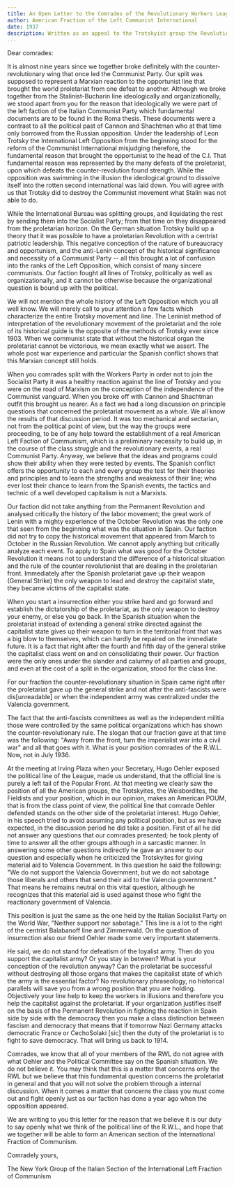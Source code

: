 ```yaml
---
title: An Open Letter to the Comrades of the Revolutionary Workers League
author: American Fraction of the Left Communist International
date: 1937
description: Written as an appeal to the Trotskyist group the Revolutionary Workers League, who published the letter, along with a fairly standard Trotskyist response, in the October 1937 issue of their publication 'The Fourth International.' Some typos have been fixed but a scan of this issue that can be found at <https://archive.org/details/LCIvsRWL> shows that the remaining errors below were present in the original text
...
```


Dear comrades:

It is almost nine years since we together broke definitely with the counter-revolutionary wing that once led the Communist Party. Our split was supposed to represent a Marxian reaction to the opportunist line that brought the world proletariat from one defeat to another. Although we broke together from the Stalinist-Bucharin line ideologically and organizationally, we stood apart from you for the reason that ideologically we were part of the left faction of the Italian Communist Party which fundamental documents are to be found in the Roma thesis. These documents were a contrast to all the political past of Cannon and Shachtman who at that time only borrowed from the Russian opposition. Under the leadership of Leon Trotsky the International Left Opposition from the beginning stood for the reform of the Communist International misjudging therefore, the fundamental reason that brought the opportunist to the head of the C.I. That fundamental reason was represented by the many defeats of the proletariat, upon which defeats the counter-revolution found strength. While the opposition was swimming in the illusion the ideological ground to dissolve itself into the rotten second international was laid down. You will agree with us that Trotsky did to destroy the Communist movement what Stalin was not able to do.

While the International Bureau was splitting groups, and liquidating the rest by sending them into the Socialist Party; from that time on they disappeared from the proletarian horizon. On the German situation Trotsky build up a theory that it was possible to have a proletarian Revolution with a centrist patriotic leadership. This negative conception of the nature of bureaucracy and opportunism, and the anti-Lenin concept of the historical significance and necessity of a Communist Party -- all this brought a lot of confusion into the ranks of the Left Opposition, which consist of many sincere communists. Our faction fought all lines of Trotsky, politically as well as organizationally, and it cannot be otherwise because the organizational question is bound up with the political.

We will not mention the whole history of the Left Opposition which you all well know. We will merely call to your attention a few facts which characterize the entire Trotsky movement and line. The Leninist method of interpretation of the revolutionary movement of the proletariat and the role of its historical guide is the opposite of the methods of Trotsky ever since 1903. When we communist state that without the historical organ the proletariat cannot be victorious, we mean exactly what we assert. The whole post war experience and particular the Spanish conflict shows that this Marxian concept still holds.

When you comrades split with the Workers Party in order not to join the Socialist Party it was a healthy reaction against the line of Trotsky and you were on the road of Marxism on the conception of the independence of the Communist vanguard. When you broke off with Cannon and Shachtman outfit this brought us nearer. As a fact we had a long discussion on principle questions that concerned the proletariat movement as a whole. We all know the results of that discussion period. It was too mechanical and sectarian, not from the political point of view, but the way the groups were proceeding, to be of any help toward the establishment of a real American Left Faction of Communism, which is a preliminary necessity to build up, in the course of the class struggle and the revolutionary events, a real Communist Party. Anyway, we believe that the ideas and programs could show their ability when they were tested by events. The Spanish conflict offers the opportunity to each and every group the test for their theories and principles and to learn the strengths and weakness of their line; who ever lost their chance to learn from the Spanish events, the tactics and technic of a well developed capitalism is not a Marxists.

Our faction did not take anything from the Permanent Revolution and analysed critically the history of the labor movement; the great work of Lenin with a mighty experience of the October Revolution was the only one that seen from the beginning what was the situation in Spain. Our faction did not try to copy the historical movement that appeared from March to October in the Russian Revolution. We cannot apply anything but critically analyze each event. To apply to Spain what was good for the October Revolution it means not to understand the difference of a historical situation and the rule of the counter revolutionist that are dealing in the proletarian front. Immediately after the Spanish proletariat gave up their weapon (General Strike) the only weapon to lead and destroy the capitalist state, they became victims of the capitalist state.

When you start a insurrection either you strike hard and go forward and establish the dictatorship of the proletariat, as the only weapon to destroy your enemy, or else you go back. In the Spanish situation when the proletariat instead of extending a general strike directed against the capitalist state gives up their weapon to turn in the territorial front that was a big blow to themselves, which can hardly be repaired on the immediate future. It is a fact that right after the fourth and fifth day of the general strike the capitalist class went on and on consolidating their power. Our fraction were the only ones under the slander and calumny of all parties and groups, and even at the cost of a split in the organization, stood for the class line.

For our fraction the counter-revolutionary situation in Spain came right after the proletariat gave up the general strike and not after the anti-fascists were dis[unreadable] or when the independent army was centralized under the Valencia government.

The fact that the anti-fascists committees as well as the independent militia those were controlled by the same political organizations which has shown the counter-revolutionary rule. The slogan that our fraction gave at that time was the following: "Away from the front, turn the imperialist war into a civil war" and all that goes with it. What is your position comrades of the R.W.L. Now, not in July 1936.

At the meeting at Irving Plaza when your Secretary, Hugo Oehler exposed the political line of the League, made us understand, that the official line is purely a left tail of the Popular Front. At that meeting we clearly saw the position of all the American groups, the Trotskyites, the Weisbordites, the Fieldists and your position, which in our opinion, makes an American POUM, that is from the class point of view, the political line that comrade Oehler defended stands on the other side of the proletariat interest. Hugo Oehler, in his speech tried to avoid assuming any political position, but as we have expected, in the discussion period he did take a position. First of all he did not answer any questions that our comrades presented; he took plenty of time to answer all the other groups although in a sarcastic manner. In answering some other questions indirectly he gave an answer to our question and especially when he criticized the Trotskyites for giving material aid to Valencia Government. In this question he said the following: "We do not support the Valencia Government, but we do not sabotage those liberals and others that send their aid to the Valencia government." That means he remains neutral on this vital question, although he recognizes that this material aid is used against those who fight the reactionary government of Valencia.

This position is just the same as the one held by the Italian Socialist Party on the World War, "Neither support nor sabotage." This line is a lot to the right of the centrist Balabanoff line and Zimmerwald. On the question of insurrection also our friend Oehler made some very important statements.

He said, we do not stand for defeatism of the loyalist army. Then do you support the capitalist army? Or you stay in between? What is your conception of the revolution anyway? Can the proletariat be successful without destroying all those organs that makes the capitalist state of which the army is the essential factor? No revolutionary phraseology, no historical parallels will save you from a wrong position that you are holding. Objectively your line help to keep the workers in illusions and therefore you help the capitalist against the proletariat. If your organization justifies itself on the basis of the Permanent Revolution in fighting the reaction in Spain side by side with the democracy then you make a class distinction between fascism and democracy that means that if tomorrow Nazi Germany attacks democratic France or CechoSolaki [sic] then the duty of the proletariat is to fight to save democracy. That will bring us back to 1914.

Comrades, we know that all of your members of the RWL do not agree with what Oehler and the Political Committee say on the Spanish situation. We do not believe it. You may think that this is a matter that concerns only the RWL but we believe that this fundamental question concerns the proletariat in general and that you will not solve the problem through a internal discussion. When it comes a matter that concerns the class you must come out and fight openly just as our faction has done a year ago when the opposition appeared.

We are writing to you this letter for the reason that we believe it is our duty to say openly what we think of the political line of the R.W.L., and hope that we together will be able to form an American section of the International Fraction of Communism.

Comradely yours,

The New York Group of the Italian Section of the International Left Fraction of Communism
